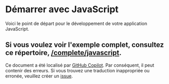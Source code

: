 # Démarrer avec JavaScript

Voici le point de départ pour le développement de votre application JavaScript.

Si vous voulez voir l'exemple complet, consultez ce répertoire, [/complete/javascript](../complete/javascript/).
---

Ce document a été localisé par [GitHub Copilot](https://docs.github.com/copilot/about-github-copilot/what-is-github-copilot). Par conséquent, il peut contenir des erreurs. Si vous trouvez une traduction inappropriée ou erronée, veuillez créer un [issue](../../issues).
